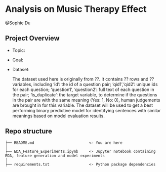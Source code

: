 # Analysis on Music Therapy Effect
@Sophie Du


## Project Overview
- Topic: 

- Goal: 
  
  
- Dataset: 

  The dataset used here is originally from ??. It contains ?? rows and ?? variables, including ‘id’: the id of a question pair; ‘qid1’,‘qid2’: unique ids for each question; ‘question1’, ‘question2’: full text of each question in the pair; ‘is_duplicate’: the target variable, to determine if the questions in the pair are with the same meaning (Yes: 1, No: 0), human judgements are brought in for this variable. The dataset will be used to get a best performing binary predictive model for identifying sentences with similar meanings based on model evaluation results.


## Repo structure 
```
├── README.md                         <- You are here
│
├── EDA_Feature_Experiments.ipynb     <- Jupyter notebook containing EDA, feature generation and model experiments
│
├── requirements.txt                  <- Python package dependencies 
```

 
